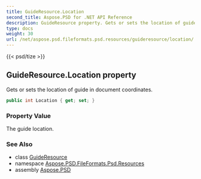```yaml
---
title: GuideResource.Location
second_title: Aspose.PSD for .NET API Reference
description: GuideResource property. Gets or sets the location of guide in document coordinates
type: docs
weight: 30
url: /net/aspose.psd.fileformats.psd.resources/guideresource/location/
---
```

{{< psd/tize >}}
## GuideResource.Location property

Gets or sets the location of guide in document coordinates.

```csharp
public int Location { get; set; }
```

### Property Value

The guide location.

### See Also

* class [GuideResource](../)
* namespace [Aspose.PSD.FileFormats.Psd.Resources](../../../aspose.psd.fileformats.psd.resources/)
* assembly [Aspose.PSD](../../../)


